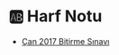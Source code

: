 # 🆎 Harf Notu

<!--Index-->

- [Çan 2017 Bitirme Sınavı](./%C3%87an%202017%20Bitirme%20S%C4%B1nav%C4%B1.png)

<!--Index-->
